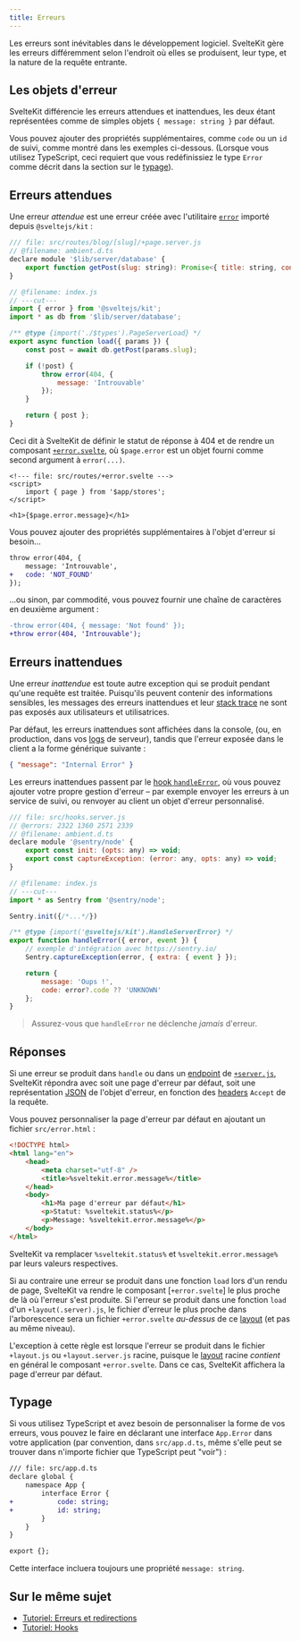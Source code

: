 ```yaml
---
title: Erreurs
---
```


Les erreurs sont inévitables dans le développement logiciel. SvelteKit gère les erreurs différemment selon l'endroit où elles se produisent, leur type, et la nature de la requête entrante.

## Les objets d'erreur

SvelteKit différencie les erreurs attendues et inattendues, les deux étant représentées comme de simples objets `{ message: string }` par défaut.

Vous pouvez ajouter des propriétés supplémentaires, comme `code` ou un `id` de suivi, comme montré dans les exemples ci-dessous. (Lorsque vous utilisez TypeScript, ceci requiert que vous redéfinissiez le type `Error` comme décrit dans la section sur le [typage](errors#typage)).

## Erreurs attendues

Une erreur _attendue_ est une erreur créée avec l'utilitaire [`error`](modules#sveltejs-kit-error) importé depuis `@sveltejs/kit` :

```js
/// file: src/routes/blog/[slug]/+page.server.js
// @filename: ambient.d.ts
declare module '$lib/server/database' {
	export function getPost(slug: string): Promise<{ title: string, content: string } | undefined>
}

// @filename: index.js
// ---cut---
import { error } from '@sveltejs/kit';
import * as db from '$lib/server/database';

/** @type {import('./$types').PageServerLoad} */
export async function load({ params }) {
	const post = await db.getPost(params.slug);

	if (!post) {
		throw error(404, {
			message: 'Introuvable'
		});
	}

	return { post };
}
```

Ceci dit à SvelteKit de définir le statut de réponse à 404 et de rendre un composant [`+error.svelte`](routing#error), où `$page.error` est un objet fourni comme second argument à `error(...)`.

```svelte
<!--- file: src/routes/+error.svelte --->
<script>
	import { page } from '$app/stores';
</script>

<h1>{$page.error.message}</h1>
```

Vous pouvez ajouter des propriétés supplémentaires à l'objet d'erreur si besoin...

```diff
throw error(404, {
	message: 'Introuvable',
+	code: 'NOT_FOUND'
});
```

...ou sinon, par commodité, vous pouvez fournir une chaîne de caractères en deuxième argument :

```diff
-throw error(404, { message: 'Not found' });
+throw error(404, 'Introuvable');
```

## Erreurs inattendues

Une erreur _inattendue_ est toute autre exception qui se produit pendant qu'une requête est traitée. Puisqu'ils peuvent contenir des informations sensibles, les messages des erreurs inattendues et leur <span class="vo">[stack trace](PUBLIC_SVELTE_SITE_URL/docs/development#stack-trace)</span> ne sont pas exposés aux utilisateurs et utilisatrices.

Par défaut, les erreurs inattendues sont affichées dans la console, (ou, en production, dans vos <span class="vo">[logs](PUBLIC_SVELTE_SITE_URL/docs/development#log)</span> de serveur), tandis que l'erreur exposée dans le client a la forme générique suivante :

```json
{ "message": "Internal Error" }
```

Les erreurs inattendues passent par le [hook `handleError`](hooks#hooks-partag-s-handleerror), où vous pouvez ajouter votre propre gestion d'erreur – par exemple envoyer les erreurs à un service de suivi, ou renvoyer au client un objet d'erreur personnalisé.

```js
/// file: src/hooks.server.js
// @errors: 2322 1360 2571 2339
// @filename: ambient.d.ts
declare module '@sentry/node' {
	export const init: (opts: any) => void;
	export const captureException: (error: any, opts: any) => void;
}

// @filename: index.js
// ---cut---
import * as Sentry from '@sentry/node';

Sentry.init({/*...*/})

/** @type {import('@sveltejs/kit').HandleServerError} */
export function handleError({ error, event }) {
	// exemple d'intégration avec https://sentry.io/
	Sentry.captureException(error, { extra: { event } });

	return {
		message: 'Oups !',
		code: error?.code ?? 'UNKNOWN'
	};
}
```

> Assurez-vous que `handleError` ne déclenche _jamais_ d'erreur.

## Réponses

Si une erreur se produit dans `handle` ou dans un <span class="vo">[endpoint](PUBLIC_SVELTE_SITE_URL/docs/web#endpoint)</span> de [`+server.js`](routing#server), SvelteKit répondra avec soit une page d'erreur par défaut, soit une représentation <span class="vo">[JSON](PUBLIC_SVELTE_SITE_URL/docs/web#json)</span> de l'objet d'erreur, en fonction des <span class="vo">[headers](PUBLIC_SVELTE_SITE_URL/docs/web#header)</span> `Accept` de la requête.

Vous pouvez personnaliser la page d'erreur par défaut en ajoutant un fichier `src/error.html` :

```html
<!DOCTYPE html>
<html lang="en">
	<head>
		<meta charset="utf-8" />
		<title>%sveltekit.error.message%</title>
	</head>
	<body>
		<h1>Ma page d'erreur par défaut</h1>
		<p>Statut: %sveltekit.status%</p>
		<p>Message: %sveltekit.error.message%</p>
	</body>
</html>
```

SvelteKit va remplacer `%sveltekit.status%` et `%sveltekit.error.message%` par leurs valeurs respectives.

Si au contraire une erreur se produit dans une fonction `load` lors d'un rendu de page, SvelteKit va rendre le composant [`+error.svelte`] le plus proche de là où l'erreur s'est produite. Si l'erreur se produit dans une fonction `load` d'un `+layout(.server).js`, le fichier d'erreur le plus proche dans l'arborescence sera un fichier `+error.svelte` _au-dessus_ de ce <span class="vo">[layout](PUBLIC_SVELTE_SITE_URL/docs/web#layout)</span> (et pas au même niveau).

L'exception à cette règle est lorsque l'erreur se produit dans le fichier `+layout.js` ou `+layout.server.js` racine, puisque le <span class="vo">[layout](PUBLIC_SVELTE_SITE_URL/docs/web#layout)</span> racine _contient_ en général le composant `+error.svelte`. Dans ce cas, SvelteKit affichera la page d'erreur par défaut.

## Typage

Si vous utilisez TypeScript et avez besoin de personnaliser la forme de vos erreurs, vous pouvez le faire en déclarant une interface `App.Error` dans votre application (par convention, dans `src/app.d.ts`, même s'elle peut se trouver dans n'importe fichier que TypeScript peut "voir") :

```diff
/// file: src/app.d.ts
declare global {
	namespace App {
		interface Error {
+			code: string;
+			id: string;
		}
	}
}

export {};
```

Cette interface incluera toujours une propriété `message: string`.

## Sur le même sujet

- [Tutoriel: Erreurs et redirections](PUBLIC_LEARN_SITE_URL/tutorial/error-basics)
- [Tutoriel: Hooks](PUBLIC_LEARN_SITE_URL/tutorial/handle)
